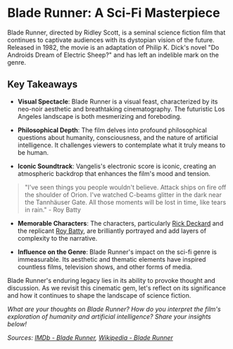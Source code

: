 # Blade Runner: A Sci-Fi Masterpiece

Blade Runner, directed by Ridley Scott, is a seminal science fiction film that continues to captivate audiences with its dystopian vision of the future. Released in 1982, the movie is an adaptation of Philip K. Dick's novel "Do Androids Dream of Electric Sheep?" and has left an indelible mark on the genre.

## Key Takeaways

-   **Visual Spectacle**: Blade Runner is a visual feast, characterized by its neo-noir aesthetic and breathtaking cinematography. The futuristic Los Angeles landscape is both mesmerizing and foreboding.

-   **Philosophical Depth**: The film delves into profound philosophical questions about humanity, consciousness, and the nature of artificial intelligence. It challenges viewers to contemplate what it truly means to be human.

-   **Iconic Soundtrack**: Vangelis's electronic score is iconic, creating an atmospheric backdrop that enhances the film's mood and tension.

> "I've seen things you people wouldn't believe. Attack ships on fire off the shoulder of Orion. I've watched C-beams glitter in the dark near the Tannhäuser Gate. All those moments will be lost in time, like tears in rain." - Roy Batty

-   **Memorable Characters**: The characters, particularly [Rick Deckard](https://en.wikipedia.org/wiki/Rick_Deckard) and the replicant [Roy Batty](https://en.wikipedia.org/wiki/Roy_Batty), are brilliantly portrayed and add layers of complexity to the narrative.

-   **Influence on the Genre**: Blade Runner's impact on the sci-fi genre is immeasurable. Its aesthetic and thematic elements have inspired countless films, television shows, and other forms of media.

Blade Runner's enduring legacy lies in its ability to provoke thought and discussion. As we revisit this cinematic gem, let's reflect on its significance and how it continues to shape the landscape of science fiction.

_What are your thoughts on Blade Runner? How do you interpret the film's exploration of humanity and artificial intelligence? Share your insights below!_

_Sources: [IMDb - Blade Runner](https://www.imdb.com/title/tt0083658/), [Wikipedia - Blade Runner](https://en.wikipedia.org/wiki/Blade_Runner)_
